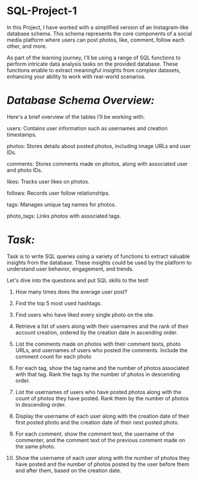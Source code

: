 # SQL-Project-1
In this Project, I have worked with a simplified version of an Instagram-like database schema. This schema represents the core components of a social media platform where users can post photos, like, comment, follow each other, and more.


As part of the learning journey, I'll be using a range of SQL functions to perform intricate data analysis tasks on the provided database. These functions enable  to extract meaningful insights from complex datasets, enhancing your ability to work with real-world scenarios.


# *Database Schema Overview:*


Here's a brief overview of the tables I'll be working with:


users: Contains user information such as usernames and creation timestamps.

photos: Stores details about posted photos, including image URLs and user IDs.

comments: Stores comments made on photos, along with associated user and photo IDs.

likes: Tracks user likes on photos.

follows: Records user follow relationships.

tags: Manages unique tag names for photos.

photo_tags: Links photos with associated tags.


# *Task:*


Task is to write SQL queries using a variety of functions to extract valuable insights from the database. These insights could be used by the platform to understand user behavior, engagement, and trends.


 Let's dive into the questions and put SQL skills to the test!




1) How many times does the average user post?

2) Find the top 5 most used hashtags.

3) Find users who have liked every single photo on the site.

4) Retrieve a list of users along with their usernames and the rank of their account creation, ordered by the creation date in ascending order.

5) List the comments made on photos with their comment texts, photo URLs, and usernames of users who posted the comments. Include the comment count for each photo

6) For each tag, show the tag name and the number of photos associated with that tag. Rank the tags by the number of photos in descending order.

7) List the usernames of users who have posted photos along with the count of photos they have posted. Rank them by the number of photos in descending order.

8) Display the username of each user along with the creation date of their first posted photo and the creation date of their next posted photo.

9) For each comment, show the comment text, the username of the commenter, and the comment text of the previous comment made on the same photo.

10) Show the username of each user along with the number of photos they have posted and the number of photos posted by the user before them and after them, based on the creation date.
